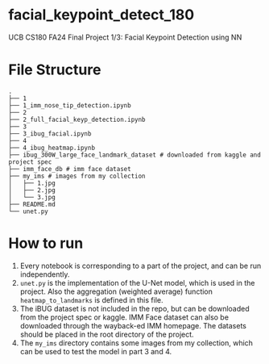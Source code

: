 # facial_keypoint_detect_180
UCB CS180 FA24 Final Project 1/3: Facial Keypoint Detection using NN

# File Structure
```
.
├── 1
├── 1_imm_nose_tip_detection.ipynb
├── 2
├── 2_full_facial_keyp_detection.ipynb
├── 3
├── 3_ibug_facial.ipynb
├── 4
├── 4_ibug_heatmap.ipynb
├── ibug_300W_large_face_landmark_dataset # downloaded from kaggle and project spec
├── imm_face_db # imm face dataset
├── my_ims # images from my collection
│   ├── 1.jpg
│   ├── 2.jpg
│   └── 3.jpg
├── README.md
└── unet.py
```
# How to run
1. Every notebook is corresponding to a part of the project, and can be run independently.
2. `unet.py` is the implementation of the U-Net model, which is used in the project. Also the aggregation (weighted average) function `heatmap_to_landmarks` is defined in this file.
3. The iBUG dataset is not included in the repo, but can be downloaded from the project spec or kaggle. IMM Face dataset can also be downloaded through the wayback-ed IMM homepage. The datasets should be placed in the root directory of the project.
4. The `my_ims` directory contains some images from my collection, which can be used to test the model in part 3 and 4.